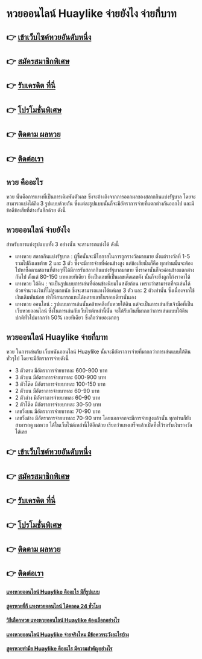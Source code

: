 # หวยออนไลน์ Huaylike จ่ายยังไง จ่ายกี่บาท

## 👉 [เข้าเว็บไซต์หวยอันดับหนึ่ง](https://bit.ly/3LhqbP4)
## 👉 [สมัครสมาชิกพิเศษ](https://bit.ly/3SaxpGU)
## 👉 [รับเครดิต ที่นี่](https://bit.ly/3SaxpGU)
## 👉 [โปรโมชั่นพิเศษ](https://bit.ly/3SaxpGU)
## 👉 [ติดตาม ผลหวย](https://bit.ly/3SaxpGU)
## 👉 [ติดต่อเรา](https://bit.ly/3SaxpGU)

## หวย คืออะไร
หวย นั้นคือการแทงที่เป็นการเดิมพันตัวเลข ซึ่งจะอ้างอิงจากการออกผลของสลากกินแบ่งรัฐบาล โดยจะสามารถแบ่งได้ถึง 3 รูปแบบด้วยกัน ซึ่งแต่ละรูปแบบนั้นก็จะมีอัตราการจ่ายที่แตกต่างกันออกไป และมีข้อดีข้อเสียที่ต่างกันอีกด้วย ดังนี้

## หวยออนไลน์ จ่ายยังไง
สำหรับการแบ่งรูปแบบทั้ง 3 อย่างนั้น จะสามารถแบ่งได้ ดังนี้
- แทงหวย สลากกินแบ่งรัฐบาล : ผู้ซื้อนั้นจะมีโอกาสในการถูกรางวัลมากมาย ตั้งแต่รางวัลที่ 1-5 รวมไปถึงเลขท้าย 2 และ 3 ตัว ซึ่งจะมีการจ่ายที่ค่อนข้างสูง แต่ข้อเสียนั่นก็คือ ทุกท่านนั้นจะต้องไปหาซื้อตามสถานที่ต่างๆที่ได้มีการรับสลากกินแบ่งรัฐบาลมาขาย ซึ่งราคานั้นก็จะค่อนข้างแตกต่างกันไป ตั้งแต่ 80-150 บาทเลยทีเดียว ยิ่งเป็นเลขที่เป็นเลขเด็ดเลขดัง นั้นก็จะยิ่งถูกโก่งราคาได้
- แทงหวย ใต้ดิน : จะเป็นรูปแบบการเล่นที่ค่อนข้างนิยมในสมัยก่อน เพราะว่าสามารถที่จะเล่นได้ด้วยจำนวนเงินที่ไม่สูงมากนัก ซึ่งจะสามารถแทงได้แค่เลข 3 ตัว และ 2 ตัวเท่านั้น ซึ่งเนื่องจากใช้เงินเดิมพันน้อย ทำให้สามารถแทงได้หลายเลขในรอบเดียวนั่นเอง
- แทงหวย ออนไลน์ : รูปแบบการเล่นนั้นคล้ายคลึงกับหวยใต้ดิน แต่จะเป็นการเล่นกับเจ้ามือที่เป็น เว็บหวยออนไลน์ ซึ่งในการเล่นกับเว็บไซต์เหล่านี้นั้น จะได้รับเงินที่มากกว่าการเล่นแบบใต้ดินปกติทั่วไปมากกว่า 50% เลยทีเดียว ซึ่งถือว่าเยอะมากๆ

## หวยออนไลน์ Huaylike จ่ายกี่บาท
หวย ในการเล่นกับ เว็บพนันออนไลน์ Huaylike นั้นจะมีอัตราการจ่ายที่มากกว่าการเล่นแบบใต้ดินทั่วๆไป โดยจะมีอัตราการจ่ายดังนี้
- 3 ตัวตรง มีอัตราการจ่ายบาทละ 600-900 บาท
- 3 ตัวบน มีอัตราการจ่ายบาทละ 600-900 บาท
- 3 ตัวโต๊ด มีอัตราการจ่ายบาทละ 100-150 บาท
- 2 ตัวบน มีอัตราการจ่ายบาทละ 60-90 บาท
- 2 ตัวล่าง มีอัตราการจ่ายบาทละ 60-90 บาท
- 2 ตัวโต๊ด มีอัตราการจ่ายบาทละ 30-50 บาท
- เลขวิ่งบน มีอัตราการจ่ายบาทละ 70-90 บาท
- เลขวิ่งล่าง มีอัตราการจ่ายบาทละ 70-90 บาท
โดยนอกจากจะมีการจ่ายสูงแล้วนั้น ทุกท่านก็ยังสามารถดู ผลหวย ได้ในเว็บไซต์เหล่านี้ได้อีกด้วย เรียกว่าแทงเสร็จแล้วเปิดทิ้งไว้รอรับเงินรางวัลได้เลย

## 👉 [เข้าเว็บไซต์หวยอันดับหนึ่ง](https://bit.ly/3LhqbP4)
## 👉 [สมัครสมาชิกพิเศษ](https://bit.ly/3SaxpGU)
## 👉 [รับเครดิต ที่นี่](https://bit.ly/3SaxpGU)
## 👉 [โปรโมชั่นพิเศษ](https://bit.ly/3SaxpGU)
## 👉 [ติดตาม ผลหวย](https://bit.ly/3SaxpGU)
## 👉 [ติดต่อเรา](https://bit.ly/3SaxpGU)

#### [แทงหวยออนไลน์ Huaylike คืออะไร มีกี่รูปแบบ](https://atom.io/themes/แทงหวยออนไลน์%20Huaylike%20คืออะไร%20มีกี่รูปแบบ)
#### [สูตรหวยยี่กี แทงหวยออนไลน์ ได้ตลอด 24 ชั่วโมง](https://atom.io/themes/สูตรหวยยี่กี%20แทงหวยออนไลน์%20ได้ตลอด%2024%20ชั่วโมง)
#### [วิธีเลือกหวย แทงหวยออนไลน์ Huaylike ต้องเลือกอย่างไร](https://atom.io/themes/วิธีเลือกหวย%20แทงหวยออนไลน์%20Huaylike%20ต้องเลือกอย่างไร)
#### [แทงหวยออนไลน์ Huaylike จ่ายจริงไหม มีข้อควรระวังอะไรบ้าง](https://atom.io/themes/แทงหวยออนไลน์%20Huaylike%20จ่ายจริงไหม%20มีข้อควรระวังอะไรบ้าง)
#### [สูตรหวยทำมือ Huaylike คืออะไร มีความสำคัญอย่างไร](https://atom.io/themes/สูตรหวยทำมือ%20Huaylike%20คืออะไร%20มีความสำคัญอย่างไร)